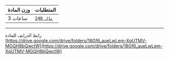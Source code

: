 | وزن المادة | المتطلبات |  
|---|---|  
| 3 ساعات | [`نال 240`](https://infosystems.blog/plan-study/course/IS-240)|

---

رابط الدرايف للمادة
[https://drive.google.com/drive/folders/18Gf6_aueLwLem-XqUTMV-MGQH8bQwctW](https://drive.google.com/drive/folders/18Gf6_aueLwLem-XqUTMV-MGQH8bQwctW)
